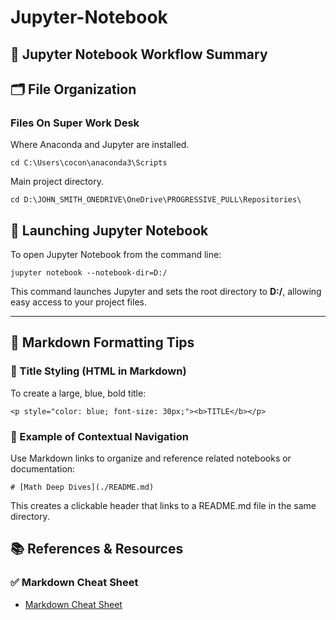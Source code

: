 # Jupyter-Notebook 
## 🧠 Jupyter Notebook Workflow Summary

## 🗂️ File Organization
### Files On Super Work Desk

Where Anaconda and Jupyter are installed.
```
cd C:\Users\cocon\anaconda3\Scripts
```
Main project directory.
```
cd D:\JOHN_SMITH_ONEDRIVE\OneDrive\PROGRESSIVE_PULL\Repositories\
```

## 🚀 Launching Jupyter Notebook
To open Jupyter Notebook from the command line:
```
jupyter notebook --notebook-dir=D:/
```
This command launches Jupyter and sets the root directory to **D:/**, allowing easy access to your project files.

---

## 📝 Markdown Formatting Tips

### 📌 Title Styling (HTML in Markdown)
To create a large, blue, bold title:
```
<p style="color: blue; font-size: 30px;"><b>TITLE</b></p>
```
### 🧭 Example of Contextual Navigation
Use Markdown links to organize and reference related notebooks or documentation:
```
# [Math Deep Dives](./README.md)
```
This creates a clickable header that links to a README.md file in the same directory.


## 📚 References & Resources
### ✅ Markdown Cheat Sheet
* [Markdown Cheat Sheet](https://www.markdownguide.org/cheat-sheet/)
